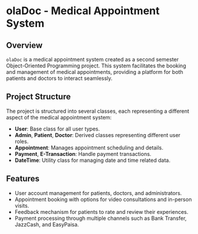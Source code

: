 # olaDoc - Medical Appointment System

## Overview
`olaDoc` is a medical appointment system created as a second semester Object-Oriented Programming project. This system facilitates the booking and management of medical appointments, providing a platform for both patients and doctors to interact seamlessly.

## Project Structure
The project is structured into several classes, each representing a different aspect of the medical appointment system:
- **User**: Base class for all user types.
- **Admin**, **Patient**, **Doctor**: Derived classes representing different user roles.
- **Appointment**: Manages appointment scheduling and details.
- **Payment**, **E-Transaction**: Handle payment transactions.
- **DateTime**: Utility class for managing date and time related data.

## Features
- User account management for patients, doctors, and administrators.
- Appointment booking with options for video consultations and in-person visits.
- Feedback mechanism for patients to rate and review their experiences.
- Payment processing through multiple channels such as Bank Transfer, JazzCash, and EasyPaisa.
